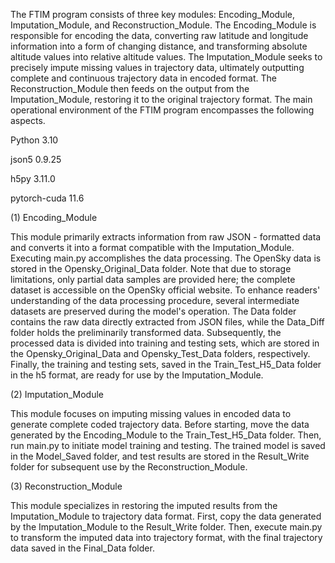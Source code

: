 The FTIM program consists of three key modules: Encoding_Module, Imputation_Module, and Reconstruction_Module. The Encoding_Module is responsible for encoding the data, converting raw latitude and longitude information into a form of changing distance, and transforming absolute altitude values into relative altitude values. The Imputation_Module seeks to precisely impute missing values in trajectory data, ultimately outputting complete and continuous trajectory data in encoded format. The Reconstruction_Module then feeds on the output from the Imputation_Module, restoring it to the original trajectory format. The main operational environment of the FTIM program encompasses the following aspects.

Python               3.10

json5                0.9.25

h5py                3.11.0

pytorch-cuda          11.6

(1) Encoding_Module

This module primarily extracts information from raw JSON - formatted data and converts it into a format compatible with the Imputation_Module. Executing main.py accomplishes the data processing. The OpenSky data is stored in the Opensky_Original_Data folder. Note that due to storage limitations, only partial data samples are provided here; the complete dataset is accessible on the OpenSky official website.
To enhance readers' understanding of the data processing procedure, several intermediate datasets are preserved during the model's operation. The Data folder contains the raw data directly extracted from JSON files, while the Data_Diff folder holds the preliminarily transformed data. Subsequently, the processed data is divided into training and testing sets, which are stored in the Opensky_Original_Data and Opensky_Test_Data folders, respectively. Finally, the training and testing sets, saved in the Train_Test_H5_Data folder in the h5 format, are ready for use by the Imputation_Module.

(2) Imputation_Module

This module focuses on imputing missing values in encoded data to generate complete coded trajectory data. Before starting, move the data generated by the Encoding_Module to the Train_Test_H5_Data folder. Then, run main.py to initiate model training and testing. The trained model is saved in the Model_Saved folder, and test results are stored in the Result_Write folder for subsequent use by the Reconstruction_Module.

(3) Reconstruction_Module

This module specializes in restoring the imputed results from the Imputation_Module to trajectory data format. First, copy the data generated by the Imputation_Module to the Result_Write folder. Then, execute main.py to transform the imputed data into trajectory format, with the final trajectory data saved in the Final_Data folder.
